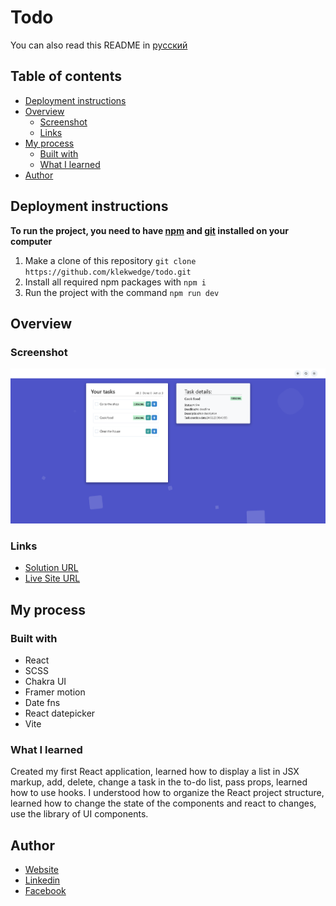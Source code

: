 # Todo

You can also read this README in [русский](https://github.com/klekwedge/todo/blob/main/README.md)

## Table of contents

- [Deployment instructions](#deployment-instructions)
- [Overview](#overview)
  - [Screenshot](#screenshot)
  - [Links](#links)
- [My process](#my-process)
  - [Built with](#built-with)
  - [What I learned](#what-i-learned)
- [Author](#author)

## Deployment instructions

**To run the project, you need to have [npm](https://nodejs.org/en/) and [git](https://git-scm.com/downloads) installed on your computer**

1. Make a clone of this repository ```git clone https://github.com/klekwedge/todo.git```
2. Install all required npm packages with ```npm i```
3. Run the project with the command ```npm run dev```

## Overview

### Screenshot

![Main screen](./preview/screenshot.png)

### Links

- [Solution URL](https://github.com/klekwedge/todo)
- [Live Site URL](https://klekwedge-todo.vercel.app/)

## My process

### Built with

- React
- SCSS
- Chakra UI
- Framer motion
- Date fns
- React datepicker
- Vite


### What I learned

Created my first React application, learned how to display a list in JSX markup, add, delete, change a task in the to-do list, pass props, learned how to use hooks. I understood how to organize the React project structure, learned how to change the state of the components and react to changes, use the library of UI components.

## Author

- [Website](https://klekwedge-cv.vercel.app/)
- [Linkedin](https://www.linkedin.com/in/klekwedge/)
- [Facebook](https://www.facebook.com/klekwedge)
